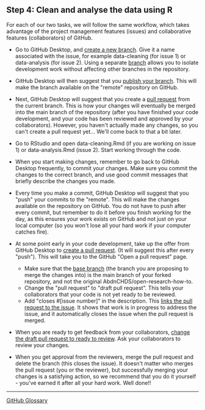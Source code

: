 ## Step 4: Clean and analyse the data using R

For each of our two tasks, we will follow the same workflow, which takes advantage of the project management features (issues) and collaborative features (collaborators) of GitHub.

- Go to GitHub Desktop, and [create a new branch](https://docs.github.com/en/desktop/contributing-and-collaborating-using-github-desktop/making-changes-in-a-branch/managing-branches#creating-a-branch). Give it a name associated with the issue, for example data-cleaning (for issue 1) or data-analysis (for issue 2). Using a separate [branch](https://docs.github.com/en/github/collaborating-with-pull-requests/proposing-changes-to-your-work-with-pull-requests/about-branches) allows you to isolate development work without affecting other branches in the repository.

- GitHub Desktop will then suggest that you [publish your branch](https://docs.github.com/en/desktop/contributing-and-collaborating-using-github-desktop/making-changes-in-a-branch/managing-branches#publishing-a-branch). This will make the branch available on the "remote" repository on GitHub.

- Next, GitHub Desktop will suggest that you create a [pull request](https://docs.github.com/en/github/collaborating-with-pull-requests/proposing-changes-to-your-work-with-pull-requests) from the current branch. This is how your changes will eventually be merged into the main branch of the repository (after you have finished your code development, and your code has been reviewed and approved by your collaborators). However, you haven't actually made any changes, so you can't create a pull request yet... We'll come back to that a bit later.

- Go to RStudio and open data-cleaning.Rmd (if you are working on issue 1) or data-analysis.Rmd (issue 2). Start working through the code.

- When you start making changes, remember to go back to GitHub Desktop frequently, to commit your changes. Make sure you commit the changes to the correct branch, and use good commit messages that briefly describe the changes you made.

- Every time you make a commit, GitHub Desktop will suggest that you "push" your commits to the "remote". This will make the changes available on the repository on GitHub. You do not have to push after every commit, but remember to do it before you finish working for the day, as this ensures your work exists on GitHub and not just on your local computer (so you won't lose all your hard work if your computer catches fire).

- At some point early in your code development, take up the offer from GitHub Desktop to [create a pull request](https://docs.github.com/en/github/collaborating-with-pull-requests/proposing-changes-to-your-work-with-pull-requests/creating-a-pull-request). (It will suggest this after every "push"). This will take you to the GitHub "Open a pull request" page.

    - Make sure that the [base branch](https://docs.github.com/en/github/collaborating-with-pull-requests/proposing-changes-to-your-work-with-pull-requests/creating-a-pull-request#changing-the-branch-range-and-destination-repository) (the branch you are proposing to merge the changes into) is the main branch of your forked repository, and not the original AbdnCHDS/open-research-how-to.
    - Change the "pull request" to "draft pull request". This tells your collaborators that your code is not yet ready to be reviewed.
    - Add "closes #[issue number]" in the description. This [links the pull request to the issue](https://docs.github.com/en/issues/tracking-your-work-with-issues/linking-a-pull-request-to-an-issue#linking-a-pull-request-to-an-issue-using-a-keyword). It shows that work is in progress to address the issue, and it automatically closes the issue when the pull request is merged.


- When you are ready to get feedback from your collaborators, [change the draft pull request to ready to review](https://docs.github.com/en/github/collaborating-with-pull-requests/proposing-changes-to-your-work-with-pull-requests/changing-the-stage-of-a-pull-request#marking-a-pull-request-as-ready-for-review). Ask your collaborators to review your changes.

- When you get approval from the reviewers, merge the pull request and delete the branch (this closes the issue). It doesn't matter who merges the pull request (you or the reviewer), but successfully merging your changes is a satisfying action, so we recommend that you do it yourself - you've earned it after all your hard work. Well done!!

---
[GitHub Glossary]()
